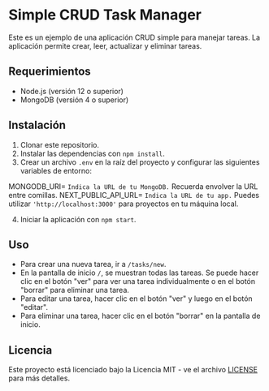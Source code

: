 # Simple CRUD Task Manager

Este es un ejemplo de una aplicación CRUD simple para manejar tareas. La aplicación permite crear, leer, actualizar y eliminar tareas.

## Requerimientos
- Node.js (versión 12 o superior)
- MongoDB (versión 4 o superior)

## Instalación
1. Clonar este repositorio.
2. Instalar las dependencias con `npm install`.
3. Crear un archivo `.env` en la raíz del proyecto y configurar las siguientes variables de entorno:

MONGODB_URI= `Indica la URL de tu MongoDB.` Recuerda envolver la URL entre comillas.
NEXT_PUBLIC_API_URL= `Indica la URL de tu app.` Puedes utilizar `'http://localhost:3000'` para proyectos en tu máquina local.

4. Iniciar la aplicación con `npm start`.

## Uso
- Para crear una nueva tarea, ir a `/tasks/new`.
- En la pantalla de inicio `/`, se muestran todas las tareas. Se puede hacer clic en el botón "ver" para ver una tarea individualmente o en el botón "borrar" para eliminar una tarea.
- Para editar una tarea, hacer clic en el botón "ver" y luego en el botón "editar".
- Para eliminar una tarea, hacer clic en el botón "borrar" en la pantalla de inicio.

## Licencia
Este proyecto está licenciado bajo la Licencia MIT - ve el archivo [LICENSE](LICENSE) para más detalles.